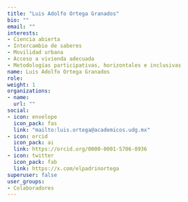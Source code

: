 ```yaml
---
title: "Luis Adolfo Ortega Granados"
bio: ""
email: ""
interests:
- Ciencia abierta
- Intercambio de saberes
- Movilidad urbana
- Acceso a vivienda adecuada
- Metodologías participativas, horizontales e inclusivas
name: Luis Adolfo Ortega Granados
role:
weight: 1
organizations:
- name: 
  url: ""
social:
- icon: envelope
  icon_pack: fas
  link: "mailto:luis.ortega@academicos.udg.mx"
- icon: orcid
  icon_pack: ai
  link: https://orcid.org/0000-0001-5706-8936
- icon: twitter
  icon_pack: fab
  link: https://x.com/elpadrinortega
superuser: false
user_groups:
- Colaboradores
---
```

